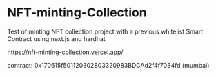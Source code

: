 # NFT-minting-Collection

Test of minting NFT collection project with a previous whitelist Smart Contract using next.js and hardhat

https://nft-minting-collection.vercel.app/

contract: 0x170615f501120302803320983BDCAd2f4f7034fd (mumbai)
